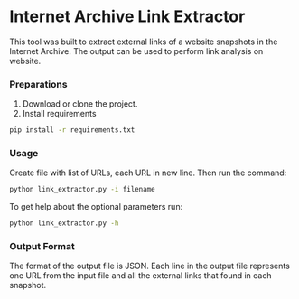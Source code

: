 # Internet Archive Link Extractor
This tool was built to extract external links of a website snapshots in the Internet Archive. The output can be used to perform link analysis on website.

### Preparations

1. Download or clone the project.
2. Install requirements
```bash
pip install -r requirements.txt
```

### Usage

Create file with list of URLs, each URL in new line. Then run the command:
```bash
python link_extractor.py -i filename
```


To get help about the optional parameters run:
```bash
python link_extractor.py -h
```

### Output Format

The format of the output file is JSON. 
Each line in the output file represents one URL from the input file and all the external links that found in each snapshot.   

 
